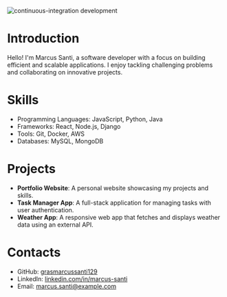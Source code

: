 ![continuous-integration development](https://media4.giphy.com/media/v1.Y2lkPTdiYzJhNDkwM3FrdG1ibGwzcDQybWk3cDMzZnVwZDVzdjEzeGFvN3VlMDIwNmN4byZlcD12MV9naWZzX3NlYXJjaCZjdD1n/TTaMXH9hf9N8q8cZ94/giphy.gif)

# Introduction
Hello! I'm Marcus Santi, a software developer with a focus on building efficient and scalable applications. I enjoy tackling challenging problems and collaborating on innovative projects.

# Skills
- Programming Languages: JavaScript, Python, Java
- Frameworks: React, Node.js, Django
- Tools: Git, Docker, AWS
- Databases: MySQL, MongoDB

# Projects
- **Portfolio Website**: A personal website showcasing my projects and skills. 
- **Task Manager App**: A full-stack application for managing tasks with user authentication.
- **Weather App**: A responsive web app that fetches and displays weather data using an external API.

# Contacts
- GitHub: [grasmarcussanti129](https://github.com/grasmarcussanti129)
- LinkedIn: [linkedin.com/in/marcus-santi](https://linkedin.com/in/marcus-santi)
- Email: marcus.santi@example.com